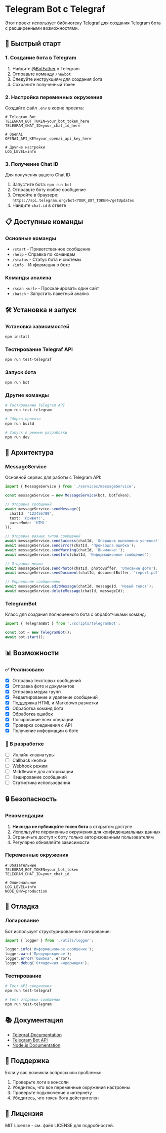 # Telegram Bot с Telegraf

Этот проект использует библиотеку [Telegraf](https://telegraf.js.org/) для создания Telegram бота с расширенными возможностями.

## 🚀 Быстрый старт

### 1. Создание бота в Telegram

1. Найдите [@BotFather](https://t.me/botfather) в Telegram
2. Отправьте команду `/newbot`
3. Следуйте инструкциям для создания бота
4. Сохраните полученный токен

### 2. Настройка переменных окружения

Создайте файл `.env` в корне проекта:

```env
# Telegram Bot
TELEGRAM_BOT_TOKEN=your_bot_token_here
TELEGRAM_CHAT_ID=your_chat_id_here

# OpenAI
OPENAI_API_KEY=your_openai_api_key_here

# Другие настройки
LOG_LEVEL=info
```

### 3. Получение Chat ID

Для получения вашего Chat ID:

1. Запустите бота: `npm run bot`
2. Отправьте боту любое сообщение
3. Откройте в браузере: `https://api.telegram.org/bot<YOUR_BOT_TOKEN>/getUpdates`
4. Найдите `chat.id` в ответе

## 📋 Доступные команды

### Основные команды

- `/start` - Приветственное сообщение
- `/help` - Справка по командам
- `/status` - Статус бота и системы
- `/info` - Информация о боте

### Команды анализа

- `/scan <url>` - Просканировать один сайт
- `/batch` - Запустить пакетный анализ

## 🛠 Установка и запуск

### Установка зависимостей

```bash
npm install
```

### Тестирование Telegraf API

```bash
npm run test-telegraf
```

### Запуск бота

```bash
npm run bot
```

### Другие команды

```bash
# Тестирование Telegram API
npm run test-telegram

# Сборка проекта
npm run build

# Запуск в режиме разработки
npm run dev
```

## 🔧 Архитектура

### MessageService

Основной сервис для работы с Telegram API:

```typescript
import { MessageService } from './services/messageService';

const messageService = new MessageService(bot, botToken);

// Отправка сообщений
await messageService.sendMessage({
  chatId: '123456789',
  text: 'Привет!',
  parseMode: 'HTML'
});

// Отправка разных типов сообщений
await messageService.sendSuccess(chatId, 'Операция выполнена успешно!');
await messageService.sendError(chatId, 'Произошла ошибка');
await messageService.sendWarning(chatId, 'Внимание!');
await messageService.sendInfo(chatId, 'Информационное сообщение');

// Отправка медиа
await messageService.sendPhoto(chatId, photoBuffer, 'Описание фото');
await messageService.sendDocument(chatId, documentBuffer, 'report.pdf', 'Отчет');

// Управление сообщениями
await messageService.editMessage(chatId, messageId, 'Новый текст');
await messageService.deleteMessage(chatId, messageId);
```

### TelegramBot

Класс для создания полноценного бота с обработчиками команд:

```typescript
import { TelegramBot } from './scripts/telegramBot';

const bot = new TelegramBot();
await bot.start();
```

## 📊 Возможности

### ✅ Реализовано

- [x] Отправка текстовых сообщений
- [x] Отправка фото и документов
- [x] Отправка медиа групп
- [x] Редактирование и удаление сообщений
- [x] Поддержка HTML и Markdown разметки
- [x] Обработка команд бота
- [x] Обработка ошибок
- [x] Логирование всех операций
- [x] Проверка соединения с API
- [x] Получение информации о боте

### 🚧 В разработке

- [ ] Инлайн клавиатуры
- [ ] Callback кнопки
- [ ] Webhook режим
- [ ] Middleware для авторизации
- [ ] Кэширование сообщений
- [ ] Статистика использования

## 🔒 Безопасность

### Рекомендации

1. **Никогда не публикуйте токен бота** в открытом доступе
2. Используйте переменные окружения для конфиденциальных данных
3. Ограничьте доступ к боту только авторизованным пользователям
4. Регулярно обновляйте зависимости

### Переменные окружения

```env
# Обязательные
TELEGRAM_BOT_TOKEN=your_bot_token
TELEGRAM_CHAT_ID=your_chat_id

# Опциональные
LOG_LEVEL=info
NODE_ENV=production
```

## 🐛 Отладка

### Логирование

Бот использует структурированное логирование:

```typescript
import { logger } from './utils/logger';

logger.info('Информационное сообщение');
logger.warn('Предупреждение');
logger.error('Ошибка', error);
logger.debug('Отладочная информация');
```

### Тестирование

```bash
# Тест API соединения
npm run test-telegraf

# Тест отправки сообщений
npm run test-telegram
```

## 📚 Документация

- [Telegraf Documentation](https://telegraf.js.org/)
- [Telegram Bot API](https://core.telegram.org/bots/api)
- [Node.js Documentation](https://nodejs.org/docs/)

## 🤝 Поддержка

Если у вас возникли вопросы или проблемы:

1. Проверьте логи в консоли
2. Убедитесь, что все переменные окружения настроены
3. Проверьте подключение к интернету
4. Убедитесь, что токен бота действителен

## 📝 Лицензия

MIT License - см. файл LICENSE для подробностей.
